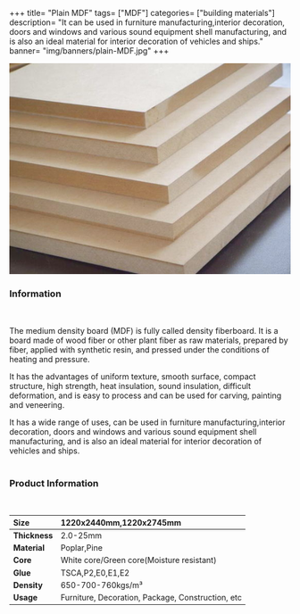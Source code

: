 +++
title= "Plain MDF"
tags= ["MDF"]
categories= ["building materials"]
description= "It can be used in furniture manufacturing,interior decoration, doors and windows and various sound equipment shell manufacturing, and is also an ideal material for interior decoration of vehicles and ships."
banner= "img/banners/plain-MDF.jpg"
+++

![](/img/banners/plain-MDF.jpg)

### Information
<br /> 

The medium density board (MDF) is fully called density fiberboard. It is a board made of wood fiber or other plant fiber as raw materials, prepared by fiber, applied with synthetic resin, and pressed under the conditions of heating and pressure.

It has the advantages of uniform texture, smooth surface, compact structure, high strength, heat insulation, sound insulation, difficult deformation, and is easy to process and can be used for carving, painting and veneering.

It has a wide range of uses, can be used in furniture manufacturing,interior decoration, doors and windows and various sound equipment shell manufacturing, and is also an ideal material for interior decoration of vehicles and ships.
<br /> 
<br /> 

### Product Information

<br /> 

|Size|1220x2440mm,1220x2745mm|
|:-|:-------|
|**Thickness**|2.0-25mm|
|**Material**|Poplar,Pine|
|**Core**|White core/Green core(Moisture resistant)|
|**Glue**|TSCA,P2,E0,E1,E2|
|**Density**| 650-700-760kgs/m³|
|**Usage**|Furniture, Decoration, Package, Construction, etc|
